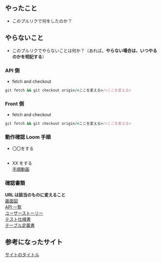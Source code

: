 ## やったこと

- このプルリクで何をしたのか？

## やらないこと

- このプルリクでやらないことは何か？（あれば。**やらない場合は、いつやるのかを明記する**）

### API 側

- fetch and checkout

```ruby
git fetch && git checkout origin/<ここを変える>/<ここを変える>
```

### Front 側

- fetch and checkout

```ruby
git fetch && git checkout origin/<ここを変える>/<ここを変える>
```

### 動作確認 Loom 手順

- 〇〇をする

```ruby

```

- XX をする  
  [手順動画](urlが入る)

### 確認書類

**URL は該当のものに変えること**  
[画面図](https://xd.adobe.com/view/fbf6c289-81b2-4a4c-80fe-12a68930cc3b-aea5/grid/)  
[API 一覧](https://docs.google.com/spreadsheets/d/1sJ_ZjXjCdBJkpl0gbS_HX3wDeZhihUoqddtIrHCPFnY/edit#gid=0)  
[ユーザーストーリー](https://docs.google.com/spreadsheets/d/1lORIuXfr7PV5dslAHE4NnRGgNqk0hJ5krfN-tV2YKq8/edit#gid=0)  
[テスト仕様書](https://docs.google.com/spreadsheets/d/12xMuHo1K8Fd7FIB7rqeioxdWmrWw7aYK4QZ_Clsfk5Q/edit#gid=1789577746)  
[テーブル定義書](https://docs.google.com/spreadsheets/d/15AbCnOzcFlnN8CO-sXxKM6bMS7VtExbew-FpYHav91Q/edit#gid=1771130073)

## 参考になったサイト

[サイトのタイトル](https://qiita.com/)
